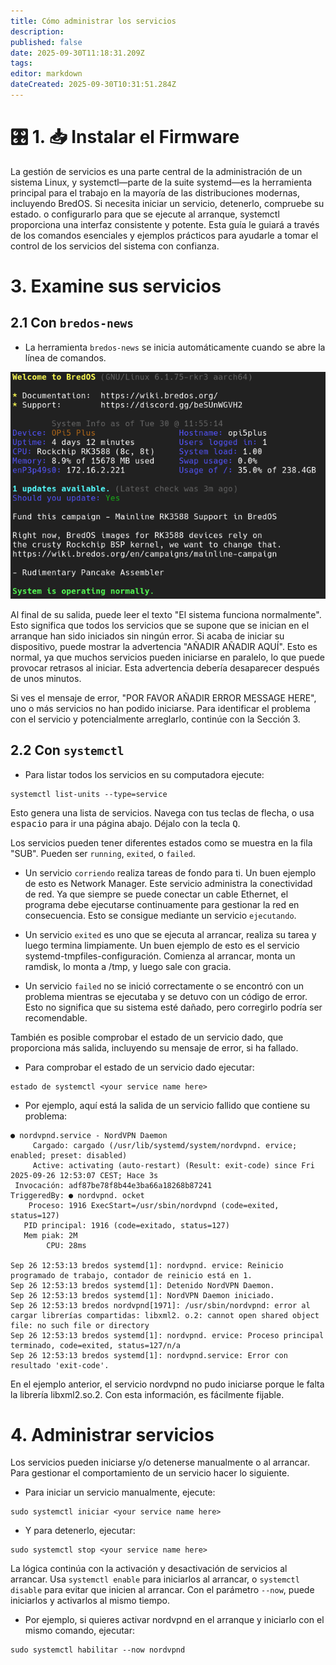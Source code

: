 ```yaml
---
title: Cómo administrar los servicios
description:
published: false
date: 2025-09-30T11:18:31.209Z
tags:
editor: markdown
dateCreated: 2025-09-30T10:31:51.284Z
---
```


# 🎛️ 1. 📥 Instalar el Firmware

La gestión de servicios es una parte central de la administración de un sistema Linux, y systemctl—parte de la suite systemd—es la herramienta principal para el trabajo en la mayoría de las distribuciones modernas, incluyendo BredOS. Si necesita iniciar un servicio, detenerlo, compruebe su estado. o configurarlo para que se ejecute al arranque, systemctl proporciona una interfaz consistente y potente. Esta guía le guiará a través de los comandos esenciales y ejemplos prácticos para ayudarle a tomar el control de los servicios del sistema con confianza.

# 3. Examine sus servicios

## 2.1 Con `bredos-news`

- La herramienta `bredos-news` se inicia automáticamente cuando se abre la línea de comandos.

![bredos-news.png](/systemd/bredos-news.png)

Al final de su salida, puede leer el texto "El sistema funciona normalmente". Esto significa que todos los servicios que se supone que se inician en el arranque han sido iniciados sin ningún error. Si acaba de iniciar su dispositivo, puede mostrar la advertencia "AÑADIR AÑADIR AQUÍ". Esto es normal, ya que muchos servicios pueden iniciarse en paralelo, lo que puede provocar retrasos al iniciar. Esta advertencia debería desaparecer después de unos minutos.

Si ves el mensaje de error, "POR FAVOR AÑADIR ERROR MESSAGE HERE", uno o más servicios no han podido iniciarse. Para identificar el problema con el servicio y potencialmente arreglarlo, continúe con la Sección 3.

## 2.2 Con `systemctl`

- Para listar todos los servicios en su computadora ejecute:

```
systemctl list-units --type=service
```

Esto genera una lista de servicios. Navega con tus teclas de flecha, o usa <kbd>espacio</kbd> para ir una página abajo. Déjalo con la tecla <kbd>Q</kbd>.

Los servicios pueden tener diferentes estados como se muestra en la fila "SUB". Pueden ser `running`, `exited`, o `failed`.

- Un servicio `corriendo` realiza tareas de fondo para ti. Un buen ejemplo de esto es Network Manager. Este servicio administra la conectividad de red. Ya que siempre se puede conectar un cable Ethernet, el programa debe ejecutarse continuamente para gestionar la red en consecuencia. Esto se consigue mediante un servicio `ejecutando`.

- Un servicio `exited` es uno que se ejecuta al arrancar, realiza su tarea y luego termina limpiamente. Un buen ejemplo de esto es el servicio systemd-tmpfiles-configuración. Comienza al arrancar, monta un ramdisk, lo monta a /tmp, y luego sale con gracia.

- Un servicio `failed` no se inició correctamente o se encontró con un problema mientras se ejecutaba y se detuvo con un código de error. Esto no significa que su sistema esté dañado, pero corregirlo podría ser recomendable.

También es posible comprobar el estado de un servicio dado, que proporciona más salida, incluyendo su mensaje de error, si ha fallado.

- Para comprobar el estado de un servicio dado ejecutar:

```
estado de systemctl <your service name here>
```

- Por ejemplo, aquí está la salida de un servicio fallido que contiene su problema:

```
● nordvpnd.service - NordVPN Daemon
     Cargado: cargado (/usr/lib/systemd/system/nordvpnd. ervice; enabled; preset: disabled)
     Active: activating (auto-restart) (Result: exit-code) since Fri 2025-09-26 12:53:07 CEST; Hace 3s
 Invocación: adf87be78f8b44e3ba66a18268b87241
TriggeredBy: ● nordvpnd. ocket
    Proceso: 1916 ExecStart=/usr/sbin/nordvpnd (code=exited, status=127)
   PID principal: 1916 (code=exitado, status=127)
   Mem piak: 2M
        CPU: 28ms

Sep 26 12:53:13 bredos systemd[1]: nordvpnd. ervice: Reinicio programado de trabajo, contador de reinicio está en 1.
Sep 26 12:53:13 bredos systemd[1]: Detenido NordVPN Daemon.
Sep 26 12:53:13 bredos systemd[1]: NordVPN Daemon iniciado.
Sep 26 12:53:13 bredos nordvpnd[1971]: /usr/sbin/nordvpnd: error al cargar librerías compartidas: libxml2. o.2: cannot open shared object file: no such file or directory
Sep 26 12:53:13 bredos systemd[1]: nordvpnd. ervice: Proceso principal terminado, code=exited, status=127/n/a
Sep 26 12:53:13 bredos systemd[1]: nordvpnd.service: Error con resultado 'exit-code'.
```

En el ejemplo anterior, el servicio nordvpnd no pudo iniciarse porque le falta la librería libxml2.so.2. Con esta información, es fácilmente fijable.

# 4. Administrar servicios

Los servicios pueden iniciarse y/o detenerse manualmente o al arrancar. Para gestionar el comportamiento de un servicio hacer lo siguiente.

- Para iniciar un servicio manualmente, ejecute:

```
sudo systemctl iniciar <your service name here>
```

- Y para detenerlo, ejecutar:

```
sudo systemctl stop <your service name here>
```

La lógica continúa con la activación y desactivación de servicios al arrancar. Usa `systemctl enable` para iniciarlos al arrancar, o `systemctl disable` para evitar que inicien al arrancar. Con el parámetro `--now`, puede iniciarlos y activarlos al mismo tiempo.

- Por ejemplo, si quieres activar nordvpnd en el arranque y iniciarlo con el mismo comando, ejecutar:

```
sudo systemctl habilitar --now nordvpnd
```
